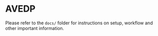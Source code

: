 # AVEDP

Please refer to the `docs/` folder for instructions on setup, workflow and other important information.

